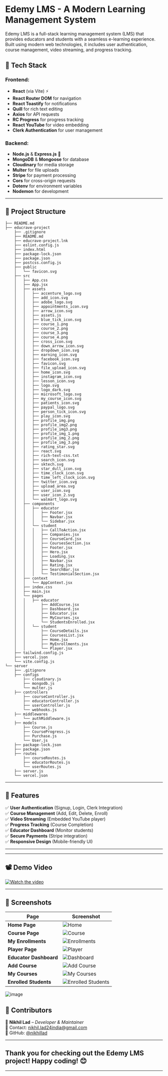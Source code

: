 
# Edemy LMS - A Modern Learning Management System


Edemy LMS is a full-stack learning management system (LMS) that provides educators and students with a seamless e-learning experience. Built using modern web technologies, it includes user authentication, course management, video streaming, and progress tracking.

## 🚀 Tech Stack

### Frontend:
- **React** (via Vite) ⚡
- **React Router DOM** for navigation
- **React Toastify** for notifications
- **Quill** for rich text editing
- **Axios** for API requests
- **RC Progress** for progress tracking
- **React YouTube** for video embedding
- **Clerk Authentication** for user management

### Backend:
- **Node.js** & **Express.js** 🚀
- **MongoDB** & **Mongoose** for database
- **Cloudinary** for media storage
- **Multer** for file uploads
- **Stripe** for payment processing
- **Cors** for cross-origin requests
- **Dotenv** for environment variables
- **Nodemon** for development

---

## 📂 Project Structure
```
├── README.md
├── educrave-project
    ├── .gitignore
    ├── README.md
    ├── educrave-project.lnk
    ├── eslint.config.js
    ├── index.html
    ├── package-lock.json
    ├── package.json
    ├── postcss.config.js
    ├── public
    │   └── favicon.svg
    ├── src
    │   ├── App.css
    │   ├── App.jsx
    │   ├── assets
    │   │   ├── accenture_logo.svg
    │   │   ├── add_icon.svg
    │   │   ├── adobe_logo.svg
    │   │   ├── appointments_icon.svg
    │   │   ├── arrow_icon.svg
    │   │   ├── assets.js
    │   │   ├── blue_tick_icon.svg
    │   │   ├── course_1.png
    │   │   ├── course_2.png
    │   │   ├── course_3.png
    │   │   ├── course_4.png
    │   │   ├── cross_icon.svg
    │   │   ├── down_arrow_icon.svg
    │   │   ├── dropdown_icon.svg
    │   │   ├── earning_icon.svg
    │   │   ├── facebook_icon.svg
    │   │   ├── favicon.svg
    │   │   ├── file_upload_icon.svg
    │   │   ├── home_icon.svg
    │   │   ├── instagram_icon.svg
    │   │   ├── lesson_icon.svg
    │   │   ├── logo.svg
    │   │   ├── logo_dark.svg
    │   │   ├── microsoft_logo.svg
    │   │   ├── my_course_icon.svg
    │   │   ├── patients_icon.svg
    │   │   ├── paypal_logo.svg
    │   │   ├── person_tick_icon.svg
    │   │   ├── play_icon.svg
    │   │   ├── profile_img.png
    │   │   ├── profile_img2.png
    │   │   ├── profile_img3.png
    │   │   ├── profile_img_1.png
    │   │   ├── profile_img_2.png
    │   │   ├── profile_img_3.png
    │   │   ├── rating_star.svg
    │   │   ├── react.svg
    │   │   ├── rich-text-css.txt
    │   │   ├── search_icon.svg
    │   │   ├── sktech.svg
    │   │   ├── star_dull_icon.svg
    │   │   ├── time_clock_icon.svg
    │   │   ├── time_left_clock_icon.svg
    │   │   ├── twitter_icon.svg
    │   │   ├── upload_area.svg
    │   │   ├── user_icon.svg
    │   │   ├── user_icon_2.svg
    │   │   └── walmart_logo.svg
    │   ├── components
    │   │   ├── educator
    │   │   │   ├── Footer.jsx
    │   │   │   ├── Navbar.jsx
    │   │   │   └── Sidebar.jsx
    │   │   └── student
    │   │   │   ├── CallToAction.jsx
    │   │   │   ├── Companies.jsx
    │   │   │   ├── CourseCard.jsx
    │   │   │   ├── CoursesSection.jsx
    │   │   │   ├── Footer.jsx
    │   │   │   ├── Hero.jsx
    │   │   │   ├── Loading.jsx
    │   │   │   ├── Navbar.jsx
    │   │   │   ├── Rating.jsx
    │   │   │   ├── SearchBar.jsx
    │   │   │   └── TestimonialSection.jsx
    │   ├── context
    │   │   └── AppContext.jsx
    │   ├── index.css
    │   ├── main.jsx
    │   └── pages
    │   │   ├── educator
    │   │       ├── AddCourse.jsx
    │   │       ├── Dashboard.jsx
    │   │       ├── Educator.jsx
    │   │       ├── MyCourses.jsx
    │   │       └── StudentsEnrolled.jsx
    │   │   └── student
    │   │       ├── CourseDetails.jsx
    │   │       ├── CoursesList.jsx
    │   │       ├── Home.jsx
    │   │       ├── MyEnrollments.jsx
    │   │       └── Player.jsx
    ├── tailwind.config.js
    ├── vercel.json
    └── vite.config.js
└── server
    ├── .gitignore
    ├── configs
        ├── cloudinary.js
        ├── mongodb.js
        └── multer.js
    ├── controllers
        ├── courseController.js
        ├── educatorController.js
        ├── userController.js
        └── webhooks.js
    ├── middlewares
        └── authMiddleware.js
    ├── models
        ├── Course.js
        ├── CourseProgress.js
        ├── Purchase.js
        └── User.js
    ├── package-lock.json
    ├── package.json
    ├── routes
        ├── courseRoutes.js
        ├── educatorRoutes.js
        └── userRoutes.js
    ├── server.js
    └── vercel.json

```

---

## 🌟 Features

✅ **User Authentication** (Signup, Login, Clerk Integration)  
✅ **Course Management** (Add, Edit, Delete, Enroll)  
✅ **Video Streaming** (Embedded YouTube player)  
✅ **Progress Tracking** (Course Completion)  
✅ **Educator Dashboard** (Monitor students)  
✅ **Secure Payments** (Stripe integration)  
✅ **Responsive Design** (Mobile-friendly UI)  

---

---

## 📽️ Demo Video

[![Watch the video](https://img.youtube.com/vi/VIDEO_ID_HERE/0.jpg)](VIDEO_LINK_HERE)

---

## 📸 Screenshots

| Page | Screenshot |
|------|-----------|
| **Home Page** | ![Home](https://github.com/user-attachments/assets/03cf6bd7-8c30-4817-ad49-4a8fe8000541) |
| **Course Page** | ![Course](https://github.com/user-attachments/assets/e42c2660-8271-42ae-b7e3-c5278b6a9cf1) |
| **My Enrollments** | ![Enrollments](https://github.com/user-attachments/assets/a88cf7c1-cab1-4106-a64d-d7cfd5d9d4b7) |
| **Player Page** | ![Player](https://github.com/user-attachments/assets/cdc8fb2a-6f44-416f-b4bd-2f35b7acfbbd) |
| **Educator Dashboard** | ![Dashboard](https://github.com/user-attachments/assets/6c3bec05-805e-4652-ac51-113fd870b267) |
| **Add Course** | ![Add Course](https://github.com/user-attachments/assets/ee846dba-7b14-4006-ae95-8ff76402ed8d) |
| **My Courses** | ![My Courses](https://github.com/user-attachments/assets/e9f1b602-fc46-4dd7-8833-f1d8b15f43a1) |
| **Enrolled Students** | ![Enrolled Students](https://github.com/user-attachments/assets/6d118429-4aa0-487e-ad6c-1f37af3f9968) |

![image](https://github.com/user-attachments/assets/6eb66c29-6a73-4f98-9c15-7625a903a109)

## 🎯 Contributors

👤 **Nikhil Lad** – *Developer & Maintainer*  
📧 Contact: [nikhil.lad24india@gmail.com](nikhil.lad24india@gmail.com)  
🔗 GitHub: [@nikhillad](https://github.com/Gyanthakur)  

---

## Thank you for checking out the **Edemy LMS** project! Happy coding! 😊

---
